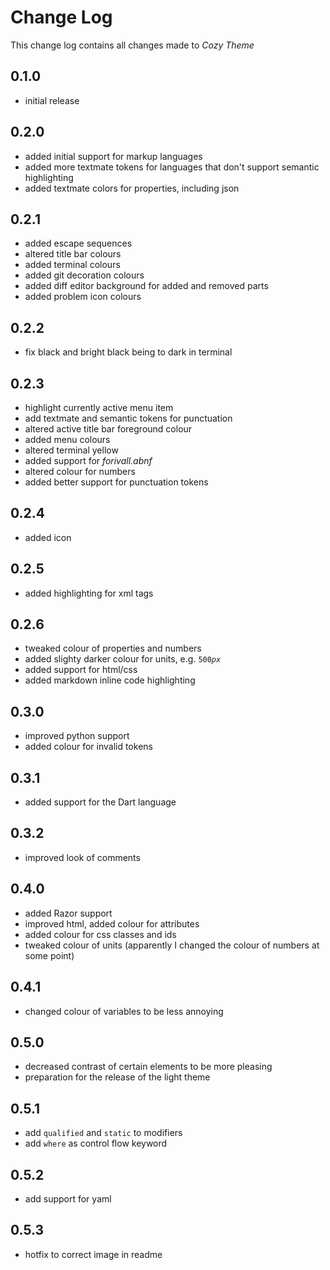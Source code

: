 # Change Log

This change log contains all changes made to _Cozy Theme_

## 0.1.0

- initial release

## 0.2.0

- added initial support for markup languages
- added more textmate tokens for languages that don't support semantic highlighting
- added textmate colors for properties, including json

## 0.2.1

- added escape sequences
- altered title bar colours
- added terminal colours
- added git decoration colours
- added diff editor background for added and removed parts
- added problem icon colours

## 0.2.2

- fix black and bright black being to dark in terminal

## 0.2.3

- highlight currently active menu item
- add textmate and semantic tokens for punctuation
- altered active title bar foreground colour
- added menu colours
- altered terminal yellow
- added support for _forivall.abnf_
- altered colour for numbers
- added better support for punctuation tokens

## 0.2.4

- added icon

## 0.2.5

- added highlighting for xml tags

## 0.2.6

- tweaked colour of properties and numbers
- added slighty darker colour for units, e.g. `500`_`px`_
- added support for html/css
- added markdown inline code highlighting

## 0.3.0

- improved python support
- added colour for invalid tokens

## 0.3.1

- added support for the Dart language

## 0.3.2

- improved look of comments

## 0.4.0

- added Razor support
- improved html, added colour for attributes
- added colour for css classes and ids
- tweaked colour of units (apparently I changed the colour of numbers at some point)

## 0.4.1

- changed colour of variables to be less annoying

## 0.5.0

- decreased contrast of certain elements to be more pleasing
- preparation for the release of the light theme

## 0.5.1

- add `qualified` and `static` to modifiers
- add `where` as control flow keyword

## 0.5.2

- add support for yaml

## 0.5.3

- hotfix to correct image in readme
